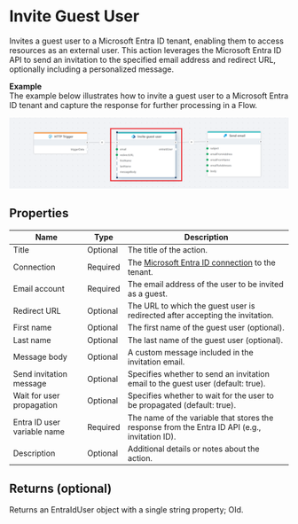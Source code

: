 # Invite Guest User

Invites a guest user to a Microsoft Entra ID tenant, enabling them to access resources as an external user. This action leverages the Microsoft Entra ID API to send an invitation to the specified email address and redirect URL, optionally including a personalized message.

**Example**  
The example below illustrates how to invite a guest user to a Microsoft Entra ID tenant and capture the response for further processing in a Flow. 

![Example Flow](../../../../images/flow/entra-id-invite-guest-user-example.png)

## Properties

| Name                     | Type     | Description                                                                 |
|--------------------------|----------|-----------------------------------------------------------------------------|
| Title                    | Optional | The title of the action.                                                    |
| Connection               | Required | The [Microsoft Entra ID connection](./connecting-to-entra-id.md) to the tenant. |
| Email account            | Required | The email address of the user to be invited as a guest.                     |
| Redirect URL             | Optional | The URL to which the guest user is redirected after accepting the invitation. |
| First name               | Optional | The first name of the guest user (optional).                                |
| Last name                | Optional | The last name of the guest user (optional).                                 |
| Message body             | Optional | A custom message included in the invitation email.                          |
| Send invitation message  | Optional | Specifies whether to send an invitation email to the guest user (default: true). |
| Wait for user propagation  | Optional | Specifies whether to wait for the user to be propagated (default: true). |
| Entra ID user variable name     | Required | The name of the variable that stores the response from the Entra ID API (e.g., invitation ID). |
| Description              | Optional | Additional details or notes about the action.                               |

## Returns (optional)

Returns an EntraIdUser object with a single string property; OId.